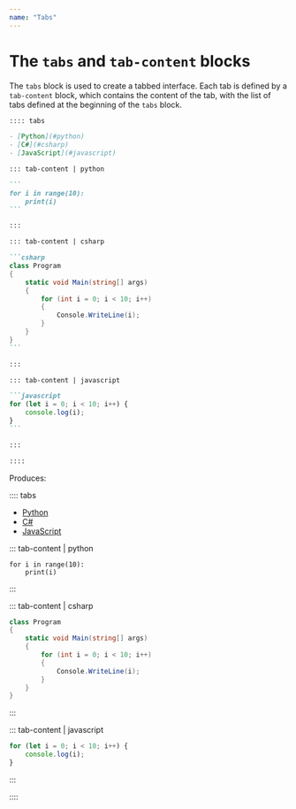 ```yaml
---
name: "Tabs"
---
```


# The `tabs` and `tab-content` blocks

The `tabs` block is used to create a tabbed interface. Each tab is defined by a `tab-content` block, which contains the content of the tab, with the list of tabs defined at the beginning of the `tabs` block.

````markdown
:::: tabs

- [Python](#python)
- [C#](#csharp)
- [JavaScript](#javascript)

::: tab-content | python

```
for i in range(10):
    print(i)
```

:::

::: tab-content | csharp

```csharp
class Program
{
    static void Main(string[] args)
    {
        for (int i = 0; i < 10; i++)
        {
            Console.WriteLine(i);
        }
    }
}
```

:::

::: tab-content | javascript

```javascript
for (let i = 0; i < 10; i++) {
    console.log(i);
}
```

:::

::::
````

Produces:

:::: tabs

- [Python](#python)
- [C#](#csharp)
- [JavaScript](#javascript)

::: tab-content | python

```
for i in range(10):
    print(i)
```

:::

::: tab-content | csharp

```csharp
class Program
{
    static void Main(string[] args)
    {
        for (int i = 0; i < 10; i++)
        {
            Console.WriteLine(i);
        }
    }
}
```

:::

::: tab-content | javascript

```javascript
for (let i = 0; i < 10; i++) {
    console.log(i);
}
```

:::

::::